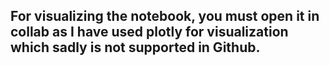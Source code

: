 ## For visualizing the notebook, you must open it in collab as I have used plotly for visualization which sadly is not supported in Github.